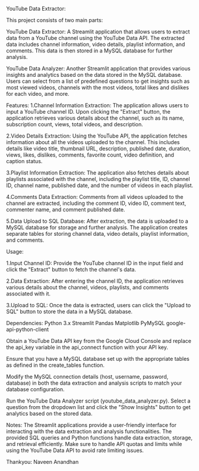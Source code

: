 YouTube Data Extractor:

This project consists of two main parts:

YouTube Data Extractor: A Streamlit application that allows users to extract data from a YouTube channel using the YouTube Data API. The extracted data includes channel information, video details, playlist information, and comments. This data is then stored in a MySQL database for further analysis.

YouTube Data Analyzer: Another Streamlit application that provides various insights and analytics based on the data stored in the MySQL database. Users can select from a list of predefined questions to get insights such as most viewed videos, channels with the most videos, total likes and dislikes for each video, and more.

Features:
1.Channel Information Extraction: The application allows users to input a YouTube channel ID. Upon clicking the "Extract" button, the application retrieves various details about the channel, such as its name, subscription count, views, total videos, and description.

2.Video Details Extraction: Using the YouTube API, the application fetches information about all the videos uploaded to the channel. This includes details like video title, thumbnail URL, description, published date, duration, views, likes, dislikes, comments, favorite count, video definition, and caption status.

3.Playlist Information Extraction: The application also fetches details about playlists associated with the channel, including the playlist title, ID, channel ID, channel name, published date, and the number of videos in each playlist.

4.Comments Data Extraction: Comments from all videos uploaded to the channel are extracted, including the comment ID, video ID, comment text, commenter name, and comment published date.

5.Data Upload to SQL Database: After extraction, the data is uploaded to a MySQL database for storage and further analysis. The application creates separate tables for storing channel data, video details, playlist information, and comments.

Usage:

1.Input Channel ID: Provide the YouTube channel ID in the input field and click the "Extract" button to fetch the channel's data.

2.Data Extraction: After entering the channel ID, the application retrieves various details about the channel, videos, playlists, and comments associated with it.

3.Upload to SQL: Once the data is extracted, users can click the "Upload to SQL" button to store the data in a MySQL database.

Dependencies:
Python 3.x
Streamlit
Pandas
Matplotlib
PyMySQL
google-api-python-client

Obtain a YouTube Data API key from the Google Cloud Console and replace the api_key variable in the api_connect function with your API key.

Ensure that you have a MySQL database set up with the appropriate tables as defined in the create_tables function.

Modify the MySQL connection details (host, username, password, database) in both the data extraction and analysis scripts to match your database configuration.

Run the YouTube Data Analyzer script (youtube_data_analyzer.py). Select a question from the dropdown list and click the "Show Insights" button to get analytics based on the stored data.

Notes:
The Streamlit applications provide a user-friendly interface for interacting with the data extraction and analysis functionalities.
The provided SQL queries and Python functions handle data extraction, storage, and retrieval efficiently.
Make sure to handle API quotas and limits while using the YouTube Data API to avoid rate limiting issues.


Thankyou:
Naveen Anandhan
